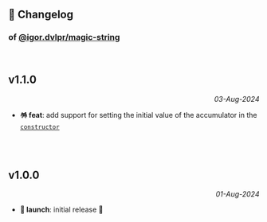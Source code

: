 ## 📒 Changelog

### of [@igor.dvlpr/magic-string](https://github.com/igorskyflyer/npm-magic-string)

<br>

## v1.1.0

<p align="right"><em>03-Aug-2024</em></p>

- **🪅 feat**: add support for setting the initial value of the accumulator in the [`constructor`](./README.md#constructorinitialvalue-stringvalue-magicstring)

<br>
<br>

## v1.0.0

<p align="right"><em>01-Aug-2024</em></p>

- **🚀 launch**: initial release 🎉
